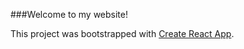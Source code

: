 ###Welcome to my website!

This project was bootstrapped with [Create React App](https://github.com/facebook/create-react-app).

